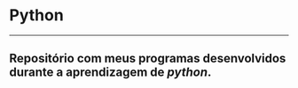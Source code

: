 # Python
---
## Repositório com meus programas desenvolvidos durante a aprendizagem de __*python*__.
